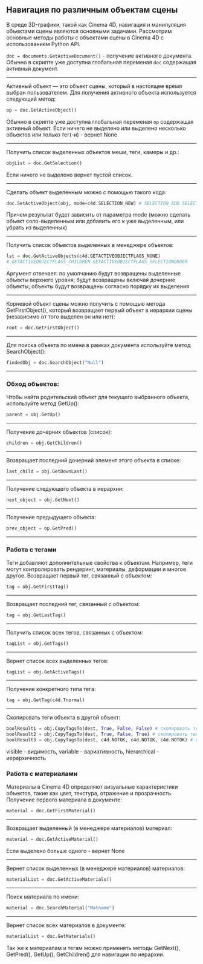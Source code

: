 ## Навигация по различным объектам сцены
В среде 3D-графики, такой как Cinema 4D, навигация и манипуляция объектами сцены являются основными задачами.
Рассмотрим основные методы работы с объектами сцены в Cinema 4D с использованием Python API.

```doc = documents.GetActiveDocument()``` - получение активного документа. Обычно в скрипте уже доступна глобальная переменая ```doc``` содержащая активный документ.
***
Активный объект — это объект сцены, который в настоящее время выбран пользователем. Для получения активного объекта используется следующий метод:
```python
op = doc.GetActiveObject()
```
Обычно в скрипте уже доступна глобальная переменая ```op``` содержащая активный объект.
Если ничего не выделено или выделено несколько объектов или только тег(-и) - вернет None
***
Получить список выделенных объектов меши, теги, камеры и др.:
```python
objList = doc.GetSelection()
```
 Если ничего не выделено вернет пустой список.
 ***

Сделать объект выделенным можно с помощью такого кода:
```python
doc.SetActiveObject(obj, mode=c4d.SELECTION_NEW) # SELECTION_ADD SELECTION_SUB
```
Причем результат будет зависить от параметра mode (можно сделать объект соло-выделенным или добавить его к уже выделенным, или убрать из выделенных)
***
Получить список объектов выделенных в менеджере объектов:
```python
lst = doc.GetActiveObjects(c4d.GETACTIVEOBJECTFLAGS_NONE)
# GETACTIVEOBJECTFLAGS_CHILDREN GETACTIVEOBJECTFLAGS_SELECTIONORDER
```
Аргумент отвечает: по умолчанию будут возвращены выделенные объекты верхнего уровня; будут возвращены включая дочерние объекты; объекты будут возвращены согласно порядку их выделения
***
Корневой объект сцены можно получить с помощью метода GetFirstObject(), который возвращает первый объект в иерархии сцены (независимо от того выделен он или нет):
```python
root = doc.GetFirstObject()
```
***
Для поиска объекта по имени в рамках документа используйте метод SearchObject():
```python
findedObj = doc.SearchObject("Null")
```
***
### Обход объектов:
Чтобы найти родительский объект для текущего выбранного объекта, используйте метод GetUp():
```python
parent = obj.GetUp()
```
***
Получение дочерних объектов (список):
```python
children = obj.GetChildren()
```
***
Возвращает последний дочерний элемент этого объекта в списке:
```python
last_child = obj.GetDownLast()
```
***
Получение следующего объекта в иерархии:
```python
next_object = obj.GetNext()
```
***
Получение предыдущего объекта:
```python
prev_object = op.GetPred()
```
***

### Работа с тегами
Теги добавляют дополнительные свойства к объектам. Например, теги могут контролировать рендеринг, материалы, деформации и многое другое.
Возвращает первый тег, связанный с объектом:
```python
tag = obj.GetFirstTag()
```
***
Возвращает последний тег, связанный с объектом:
```python
tag = obj.GetLastTag()
```
***
Получить список всех тегов, связанных с объектом:
```python
tagList = obj.GetTags()
```
***
Вернет список всех выделенных тегов:
```python
tagList = obj.GetActiveTags()
```
***
Получение конкретного типа тега:
```python
tag = obj.GetTag(c4d.Tnormal)
```
***
Скопировать теги объекта в другой объект:
```python
boolResult1 = obj.CopyTagsTo(dest, True, False, False) # скопировать тег фонга
boolResult2 = obj.CopyTagsTo(dest, True, False, True) # скопировать теги материала
boolResult3 = obj.CopyTagsTo(dest, c4d.NOTOK, c4d.NOTOK, c4d.NOTOK) # скопировать все теги
```
visible - видимость, variable - вариативность, hierarchical - иерархичность

### Работа с материалами
Материалы в Cinema 4D определяют визуальные характеристики объектов, такие как цвет, текстура, отражение и прозрачность.
Получение первого материала в документе:
```python
material = doc.GetFirstMaterial()
```
***
Возвращает выделенный (в менеджере материалов) материал:
```python
material = doc.GetActiveMaterial()
```
Если выделено больше одного - вернет None
***
Вернет список выделенных (в менеджере материалов) материалов:
```python
materialList = doc.GetActiveMaterials()
```
***
Поиск материала по имени:
```python
material = doc.SearchMaterial("Matname")
```
***
Вернет список всех материалов в документе:
```python
materialList = doc.GetMaterials()
```
Так же к материалам и тегам можно применять методы GetNext(), GetPred(), GetUp(), GetChildren() для навигации по иерархии.















